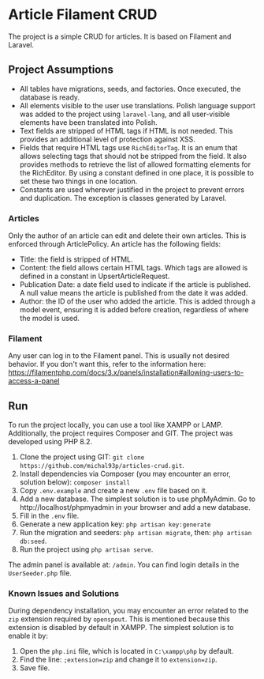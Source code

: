 # Article Filament CRUD
The project is a simple CRUD for articles. It is based on Filament and Laravel.

## Project Assumptions
- All tables have migrations, seeds, and factories. Once executed, the database is ready.
- All elements visible to the user use translations. Polish language support was added to the project using `laravel-lang`, and all user-visible elements have been translated into Polish.
- Text fields are stripped of HTML tags if HTML is not needed. This provides an additional level of protection against XSS.
- Fields that require HTML tags use `RichEditorTag`. It is an enum that allows selecting tags that should not be stripped from the field. It also provides methods to retrieve the list of allowed formatting elements for the RichEditor. By using a constant defined in one place, it is possible to set these two things in one location.
- Constants are used wherever justified in the project to prevent errors and duplication. The exception is classes generated by Laravel.

### Articles 
Only the author of an article can edit and delete their own articles. This is enforced through ArticlePolicy.
An article has the following fields:
- Title: the field is stripped of HTML.
- Content: the field allows certain HTML tags. Which tags are allowed is defined in a constant in UpsertArticleRequest.
- Publication Date: a date field used to indicate if the article is published. A null value means the article is published from the date it was added.
- Author: the ID of the user who added the article. This is added through a model event, ensuring it is added before creation, regardless of where the model is used.

### Filament
Any user can log in to the Filament panel. This is usually not desired behavior. If you don't want this, refer to the information here: https://filamentphp.com/docs/3.x/panels/installation#allowing-users-to-access-a-panel

## Run
To run the project locally, you can use a tool like XAMPP or LAMP. Additionally, the project requires Composer and GIT. The project was developed using PHP 8.2.

1. Clone the project using GIT: `git clone https://github.com/michal93p/articles-crud.git`.
2. Install dependencies via Composer (you may encounter an error, solution below): `composer install`
3. Copy `.env.example` and create a new `.env` file based on it.
4. Add a new database. The simplest solution is to use phpMyAdmin. Go to http://localhost/phpmyadmin in your browser and add a new database.
5. Fill in the `.env` file.
6. Generate a new application key: `php artisan key:generate`
7. Run the migration and seeders: `php artisan migrate`, then: `php artisan db:seed`.
8. Run the project using `php artisan serve`.

The admin panel is available at: `/admin`. You can find login details in the `UserSeeder.php` file.

### Known Issues and Solutions
During dependency installation, you may encounter an error related to the `zip` extension required by `openspout`. This is mentioned because this extension is disabled by default in XAMPP. The simplest solution is to enable it by:
1. Open the `php.ini` file, which is located in `C:\xampp\php` by default.
2. Find the line: `;extension=zip` and change it to `extension=zip`.
3. Save file.
